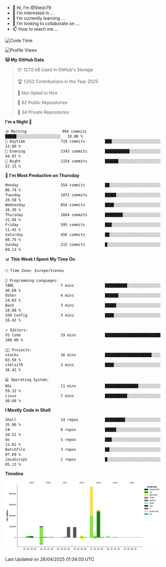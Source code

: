- 👋 Hi, I’m @Stelzi79
- 👀 I’m interested in ...
- 🌱 I’m currently learning ...
- 💞️ I’m looking to collaborate on ...
- 📫 How to reach me ...

<!--START_SECTION:waka-->
![Code Time](http://img.shields.io/badge/Code%20Time-1%2C135%20hrs%2042%20mins-blue)

![Profile Views](http://img.shields.io/badge/Profile%20Views-0-blue)

**🐱 My GitHub Data** 

> 📦 127.0 kB Used in GitHub's Storage 
 > 
> 🏆 1,052 Contributions in the Year 2025
 > 
> 🚫 Not Opted to Hire
 > 
> 📜 82 Public Repositories 
 > 
> 🔑 34 Private Repositories 
 > 
**I'm a Night 🦉** 

```text
🌞 Morning                994 commits         █████░░░░░░░░░░░░░░░░░░░░   19.08 % 
🌆 Daytime                719 commits         ███░░░░░░░░░░░░░░░░░░░░░░   13.80 % 
🌃 Evening                2343 commits        ███████████░░░░░░░░░░░░░░   44.97 % 
🌙 Night                  1154 commits        ██████░░░░░░░░░░░░░░░░░░░   22.15 % 
```
📅 **I'm Most Productive on Thursday** 

```text
Monday                   354 commits         ██░░░░░░░░░░░░░░░░░░░░░░░   06.79 % 
Tuesday                  1072 commits        █████░░░░░░░░░░░░░░░░░░░░   20.58 % 
Wednesday                854 commits         ████░░░░░░░░░░░░░░░░░░░░░   16.39 % 
Thursday                 1664 commits        ████████░░░░░░░░░░░░░░░░░   31.94 % 
Friday                   595 commits         ███░░░░░░░░░░░░░░░░░░░░░░   11.42 % 
Saturday                 456 commits         ██░░░░░░░░░░░░░░░░░░░░░░░   08.75 % 
Sunday                   215 commits         █░░░░░░░░░░░░░░░░░░░░░░░░   04.13 % 
```


📊 **This Week I Spent My Time On** 

```text
🕑︎ Time Zone: Europe/Vienna

💬 Programming Languages: 
YAML                     7 mins              ██████████░░░░░░░░░░░░░░░   40.68 % 
Other                    4 mins              ██████░░░░░░░░░░░░░░░░░░░   24.03 % 
Bash                     3 mins              █████░░░░░░░░░░░░░░░░░░░░   18.88 % 
SSH Config               3 mins              ████░░░░░░░░░░░░░░░░░░░░░   16.42 % 

🔥 Editors: 
VS Code                  19 mins             █████████████████████████   100.00 % 

🐱‍💻 Projects: 
stacks                   16 mins             █████████████████████░░░░   83.58 % 
stelzi79                 3 mins              ████░░░░░░░░░░░░░░░░░░░░░   16.42 % 

💻 Operating System: 
WSL                      11 mins             ███████████████░░░░░░░░░░   59.32 % 
Linux                    7 mins              ██████████░░░░░░░░░░░░░░░   40.68 % 
```

**I Mostly Code in Shell** 

```text
Shell                    14 repos            █████████░░░░░░░░░░░░░░░░   35.90 % 
C#                       8 repos             █████░░░░░░░░░░░░░░░░░░░░   20.51 % 
Go                       5 repos             ███░░░░░░░░░░░░░░░░░░░░░░   12.82 % 
Batchfile                3 repos             ██░░░░░░░░░░░░░░░░░░░░░░░   07.69 % 
JavaScript               2 repos             █░░░░░░░░░░░░░░░░░░░░░░░░   05.13 % 
```



**Timeline**

![Lines of Code chart](https://raw.githubusercontent.com/Stelzi79/Stelzi79/main/assets/bar_graph.png)


 Last Updated on 28/04/2025 01:34:03 UTC
<!--END_SECTION:waka-->

<!---
Stelzi79/Stelzi79 is a ✨ special ✨ repository because its `README.md` (this file) appears on your GitHub profile.
You can click the Preview link to take a look at your changes.
--->
